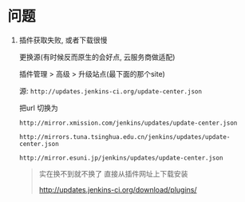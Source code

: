 # 问题

1. 插件获取失败, 或者下载很慢

    更换源(有时候反而原生的会好点, 云服务商做适配)

    插件管理 > 高级 > 升级站点(最下面的那个site) 

    源: `http://updates.jenkins-ci.org/update-center.json`

    把url 切换为

    ` http://mirror.xmission.com/jenkins/updates/update-center.json `

    `http://mirrors.tuna.tsinghua.edu.cn/jenkins/updates/update-center.json `

    ` http://mirror.esuni.jp/jenkins/updates/update-center.json `

    >   实在换不到就不换了 直接从插件网址上下载安装
    >
    >   http://updates.jenkins-ci.org/download/plugins/


